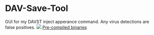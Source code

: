 # DAV-Save-Tool
GUI for my DAVST inject apperance command. Any virus detections are false positives.
![](https://i.imgur.com/HfaqzBJ.png)
[Pre-compiled binaries](https://github.com/Sorrow446/DAV-Save-Tool/releases)

